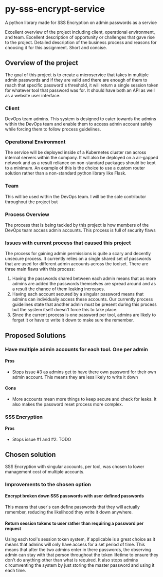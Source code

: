 # py-sss-encrypt-service
A python library made for SSS Encryption on admin passwords as a service

Excellent overview of the project including  client, operational environment, and team. Excellent description of opportunity or challenges that gave rise to the project. Detailed description of the business process and reasons for choosing it for this assignment. Short and concise.   

## Overview of the project
The goal of this project is to create a microservice that takes in multiple admin passwords and if they are valid and there are enough of them to reach that specific password's threshold, it will return a single session token for whatever tool that password was for. It should have both an API as well as a website user interface.

### Client
DevOps team admins. This system is designed to cater towards the admins within the DevOps team and enable them to access admin account safely while forcing them to follow process guidelines.

### Operational Environment
The service will be deployed inside of a Kubernetes cluster ran across internal servers within the company. It will also be deployed on a air-gapped network and as a result reliance on non-standard packages should be kept to a minimum. An example of this is the choice to use a custom router solution rather than a non-standard python library like Flask.

### Team
This will be used within the DevOps team. I will be the sole contributor throughout the project but 

### Process Overview
The process that is being tackled by this project is how members of the DevOps team access admin accounts. This process is full of security flaws 

### Issues with current process that caused this project
The process for gaining admin permissions is quite a scary and decently unsecure process. It currently relies on a single shared set of passwords that are used for different admin accounts across the toolset. There are three main flaws with this process:
1. Having the passwords shared between each admin means that as more admins are added the passwords themselves are spread around and as a result the chance of them leaking increases.
2. Having each account secured by a singular password means that admins can individually access these accounts. Our currently process guidelines state that another admin must be present during this process but the system itself doesn't force this to take place.
3. Since the current process is one password per tool, admins are likely to forget it or have to write it down to make sure the remember.

## Proposed Solutions
### Have multiple admin accounts for each tool. One per admin
#### Pros
- Stops issue #3 as admins get to have there own password for their own admin account. This means they are less likely to write it down
#### Cons
- More accounts mean more things to keep secure and check for leaks. It also makes the password reset process more complex.

### SSS Encryption
#### Pros
- Stops issue #1 and #2. TODO

## Chosen solution
SSS Encryption with singular accounts, per tool, was chosen to lower management cost of multiple accounts.

### Improvements to the chosen option
#### Encrypt broken down SSS passwords with user defined passwords
This means that user's can define passwords that they will actually remember, reducing the likelihood they write it down anywhere.

#### Return session tokens to user rather than requiring a password per request
Using each tool's session token system, if applicable is a great choice as it means that admins will only have access for a set period of time. This means that after the two admins enter in there passwords, the observing admin can stay with that person throughout the token lifetime to ensure they don't do anything other than what is required. It also stops admins circumventing the system by just storing the master password and using it each time.